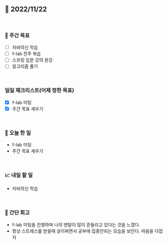 ## 📅 2022/11/22

<br/>

### 🏹 주간 목표

- [ ] 자바의신 학습
- [ ] f-lab 전주 복습
- [ ] 스프링 입문 강의 완강
- [ ] 알고리즘 풀기

<br/>

### 일일 체크리스트(어제 정한 목표)

- [x] f-lab 미팅
- [x] 주간 목표 세우기

<br/>

### 💯 오늘 한 일

- f-lab 미팅
- 주간 목표 세우기

<br/>

### 📈 내일 할 일

- 자바의신 학습

<br/>

### 🧐 간단 회고

- f-lab 미팅을 진행하며 나의 멘탈이 많이 흔들리고 있다는 것을 느꼈다.
- 항상 스트레스를 받을때 살이찌면서 공부에 집중안되는 모습을 보인다. 마음을 다잡자

